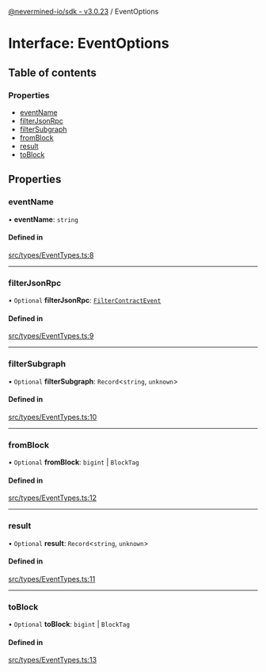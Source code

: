 [@nevermined-io/sdk - v3.0.23](../code-reference.md) / EventOptions

# Interface: EventOptions

## Table of contents

### Properties

- [eventName](EventOptions.md#eventname)
- [filterJsonRpc](EventOptions.md#filterjsonrpc)
- [filterSubgraph](EventOptions.md#filtersubgraph)
- [fromBlock](EventOptions.md#fromblock)
- [result](EventOptions.md#result)
- [toBlock](EventOptions.md#toblock)

## Properties

### eventName

• **eventName**: `string`

#### Defined in

[src/types/EventTypes.ts:8](https://github.com/nevermined-io/sdk-js/blob/1cda883adfb801658f47efa6d7c6cc8f9f8998da/src/types/EventTypes.ts#L8)

---

### filterJsonRpc

• `Optional` **filterJsonRpc**: [`FilterContractEvent`](FilterContractEvent.md)

#### Defined in

[src/types/EventTypes.ts:9](https://github.com/nevermined-io/sdk-js/blob/1cda883adfb801658f47efa6d7c6cc8f9f8998da/src/types/EventTypes.ts#L9)

---

### filterSubgraph

• `Optional` **filterSubgraph**: `Record`\<`string`, `unknown`\>

#### Defined in

[src/types/EventTypes.ts:10](https://github.com/nevermined-io/sdk-js/blob/1cda883adfb801658f47efa6d7c6cc8f9f8998da/src/types/EventTypes.ts#L10)

---

### fromBlock

• `Optional` **fromBlock**: `bigint` \| `BlockTag`

#### Defined in

[src/types/EventTypes.ts:12](https://github.com/nevermined-io/sdk-js/blob/1cda883adfb801658f47efa6d7c6cc8f9f8998da/src/types/EventTypes.ts#L12)

---

### result

• `Optional` **result**: `Record`\<`string`, `unknown`\>

#### Defined in

[src/types/EventTypes.ts:11](https://github.com/nevermined-io/sdk-js/blob/1cda883adfb801658f47efa6d7c6cc8f9f8998da/src/types/EventTypes.ts#L11)

---

### toBlock

• `Optional` **toBlock**: `bigint` \| `BlockTag`

#### Defined in

[src/types/EventTypes.ts:13](https://github.com/nevermined-io/sdk-js/blob/1cda883adfb801658f47efa6d7c6cc8f9f8998da/src/types/EventTypes.ts#L13)
